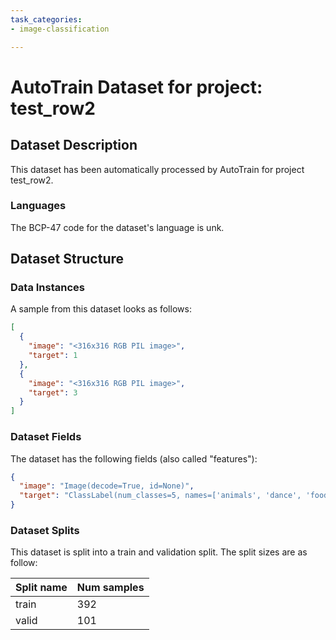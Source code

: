 ```yaml
---
task_categories:
- image-classification

---
```

# AutoTrain Dataset for project: test_row2

## Dataset Description

This dataset has been automatically processed by AutoTrain for project test_row2.

### Languages

The BCP-47 code for the dataset's language is unk.

## Dataset Structure

### Data Instances

A sample from this dataset looks as follows:

```json
[
  {
    "image": "<316x316 RGB PIL image>",
    "target": 1
  },
  {
    "image": "<316x316 RGB PIL image>",
    "target": 3
  }
]
```

### Dataset Fields

The dataset has the following fields (also called "features"):

```json
{
  "image": "Image(decode=True, id=None)",
  "target": "ClassLabel(num_classes=5, names=['animals', 'dance', 'food', 'sport', 'tech'], id=None)"
}
```

### Dataset Splits

This dataset is split into a train and validation split. The split sizes are as follow:

| Split name   | Num samples         |
| ------------ | ------------------- |
| train        | 392 |
| valid        | 101 |
